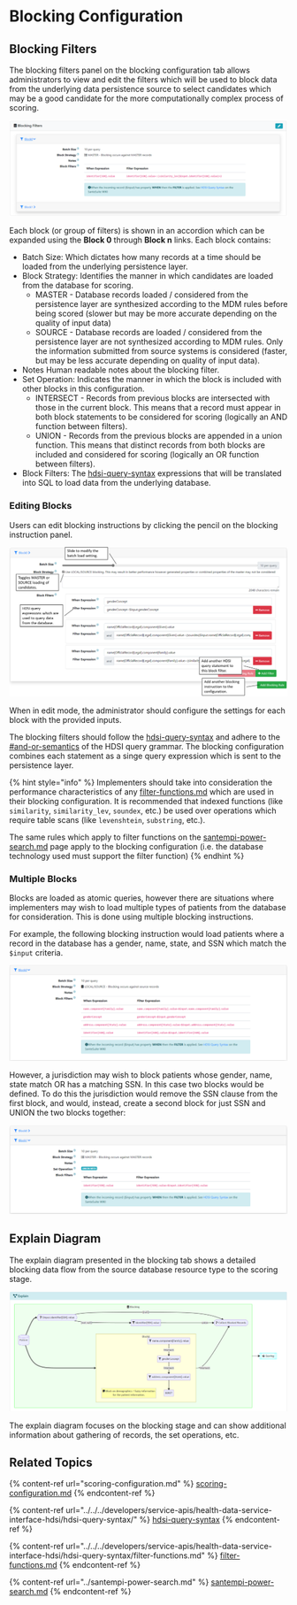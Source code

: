 # Blocking Configuration

## Blocking Filters

The blocking filters panel on the blocking configuration tab allows administrators to view and edit the filters which will be used to block data from the underlying data persistence source to select candidates which may be a good candidate for the more computationally complex process of scoring.

![](<../../../.gitbook/assets/image (441) (1) (1).png>)

Each block (or group of filters) is shown in an accordion which can be expanded using the **Block 0** through **Block n** links. Each block contains:

* Batch Size: Which dictates how many records at a time should be loaded from the underlying persistence layer.
* Block Strategy: Identifies the manner in which candidates are loaded from the database for scoring.
  * MASTER - Database records loaded / considered from the persistence layer are synthesized according to the MDM rules before being scored (slower but may be more accurate depending on the quality of input data)
  * SOURCE - Database records are loaded / considered from the persistence layer are not synthesized according to MDM rules. Only the information submitted from source systems is considered (faster, but may be less accurate depending on quality of input data).
* Notes Human readable notes about the blocking filter.
* Set Operation: Indicates the manner in which the block is included with other blocks in this configuration.
  * INTERSECT - Records from previous blocks are intersected with those in the current block. This means that a record must appear in both block statements to be considered for scoring (logically an AND function between filters).
  * UNION - Records from the previous blocks are appended in a union function. This means that distinct records from both blocks are included and considered for scoring (logically an OR function between filters).
* Block Filters: The [hdsi-query-syntax](../../../developers/service-apis/health-data-service-interface-hdsi/hdsi-query-syntax/ "mention") expressions that will be translated into SQL to load data from the underlying database.

### Editing Blocks

Users can edit blocking instructions by clicking the pencil on the blocking instruction panel.

![](<../../../.gitbook/assets/image (457).png>)

When in edit mode, the administrator should configure the settings for each block with the provided inputs.

The blocking filters should follow the [hdsi-query-syntax](../../../developers/service-apis/health-data-service-interface-hdsi/hdsi-query-syntax/ "mention") and adhere to the [#and-or-semantics](../../../developers/service-apis/health-data-service-interface-hdsi/hdsi-query-syntax/#and-or-semantics "mention") of the HDSI query grammar. The blocking configuration combines each statement as a singe query expression which is sent to the persistence layer.

{% hint style="info" %}
Implementers should take into consideration the performance characteristics of any [filter-functions.md](../../../developers/service-apis/health-data-service-interface-hdsi/hdsi-query-syntax/filter-functions.md "mention") which are used in their blocking configuration. It is recommended that indexed functions (like `similarity`, `similarity_lev`, `soundex`, etc.) be used over operations which require table scans (like `levenshtein`, `substring`, etc.).&#x20;

The same rules which apply to filter functions on the [santempi-power-search.md](../santempi-power-search.md "mention") page apply to the blocking configuration (i.e. the database technology used must support the filter function)&#x20;
{% endhint %}

### Multiple Blocks

Blocks are loaded as atomic queries, however there are situations where implementers may wish to load multiple types of patients from the database for consideration. This is done using multiple blocking instructions.&#x20;

For example, the following blocking instruction would load patients where a record in the database has a gender, name, state, and SSN which match the `$input` criteria.

![](<../../../.gitbook/assets/image (430) (1).png>)

However, a jurisdiction may wish to block patients whose gender, name, state match OR has a matching SSN. In this case two blocks would be defined. To do this the jurisdiction would remove the SSN clause from the first block, and would, instead, create a second block for just SSN and UNION the two blocks together:

![](<../../../.gitbook/assets/image (425) (1).png>)

## Explain Diagram

The explain diagram presented in the blocking tab shows a detailed blocking data flow from the source database resource type to the scoring stage.

![](<../../../.gitbook/assets/image (426).png>)

The explain diagram focuses on the blocking stage and can show additional information about gathering of records, the set operations, etc.&#x20;

## Related Topics

{% content-ref url="scoring-configuration.md" %}
[scoring-configuration.md](scoring-configuration.md)
{% endcontent-ref %}

{% content-ref url="../../../developers/service-apis/health-data-service-interface-hdsi/hdsi-query-syntax/" %}
[hdsi-query-syntax](../../../developers/service-apis/health-data-service-interface-hdsi/hdsi-query-syntax/)
{% endcontent-ref %}

{% content-ref url="../../../developers/service-apis/health-data-service-interface-hdsi/hdsi-query-syntax/filter-functions.md" %}
[filter-functions.md](../../../developers/service-apis/health-data-service-interface-hdsi/hdsi-query-syntax/filter-functions.md)
{% endcontent-ref %}

{% content-ref url="../santempi-power-search.md" %}
[santempi-power-search.md](../santempi-power-search.md)
{% endcontent-ref %}
